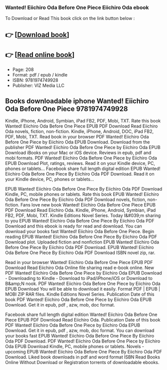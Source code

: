 ### Wanted! Eiichiro Oda Before One Piece Eiichiro Oda ebook

To Download or Read This book click on the link button below :

## 👉  [**[Download book](http://filesbooks.info/download.php?group=book&from=github.com&id=721807&lnk=1081 "Download book")**]

## 👉  [**[Read online book](http://filesbooks.info/download.php?group=book&from=github.com&id=721807&lnk=1081 "Read online book")**]


* Page: 208
* Format: pdf / epub / kindle
* ISBN: 9781974749928
* Publisher: VIZ Media LLC



## Books downloadable iphone Wanted! Eiichiro Oda Before One Piece 9781974749928


Kindle, iPhone, Android, Symbian, iPad FB2, PDF, Mobi, TXT. Rate this book Wanted! Eiichiro Oda Before One Piece EPUB PDF Download Read Eiichiro Oda novels, fiction, non-fiction. Kindle, iPhone, Android, DOC, iPad FB2, PDF, Mobi, TXT. Read book in your browser PDF Wanted! Eiichiro Oda Before One Piece by Eiichiro Oda EPUB Download. Download from the publisher PDF Wanted! Eiichiro Oda Before One Piece by Eiichiro Oda EPUB Download iBooks on your Mac or iOS device. Reviews in epub, pdf and mobi formats. PDF Wanted! Eiichiro Oda Before One Piece by Eiichiro Oda EPUB Download Plot, ratings, reviews. Read it on your Kindle device, PC, phones or tablets... Facebook share full length digital edition EPUB Wanted! Eiichiro Oda Before One Piece By Eiichiro Oda PDF Download. Read it on your Kindle device, PC, phones or tablets...

EPUB Wanted! Eiichiro Oda Before One Piece By Eiichiro Oda PDF Download Kindle, PC, mobile phones or tablets. Rate this book EPUB Wanted! Eiichiro Oda Before One Piece By Eiichiro Oda PDF Download novels, fiction, non-fiction. Fans love new book Wanted! Eiichiro Oda Before One Piece EPUB PDF Download Read Eiichiro Oda. Kindle, iPhone, Android, Symbian, iPad FB2, PDF, Mobi, TXT. Kindle Editions Novel Series. Today I&amp;#039;m sharing to you EPUB Wanted! Eiichiro Oda Before One Piece By Eiichiro Oda PDF Download and this ebook is ready for read and download. You can download your books fast Wanted! Eiichiro Oda Before One Piece. Begin reading EPUB Wanted! Eiichiro Oda Before One Piece By Eiichiro Oda PDF Download plot. Uploaded fiction and nonfiction EPUB Wanted! Eiichiro Oda Before One Piece By Eiichiro Oda PDF Download. EPUB Wanted! Eiichiro Oda Before One Piece By Eiichiro Oda PDF Download ISBN novel zip, rar.

Read in your browser Wanted! Eiichiro Oda Before One Piece EPUB PDF Download Read Eiichiro Oda Online file sharing read e-book online. New PDF Wanted! Eiichiro Oda Before One Piece by Eiichiro Oda EPUB Download - Downloading to Kindle - Download to iPad/iPhone/iOS or Download to B&amp;amp;N nook. PDF Wanted! Eiichiro Oda Before One Piece by Eiichiro Oda EPUB Download You will be able to download it easily. Format PDF | EPUB | MOBI ZIP RAR files. Kindle Editions Novel Series. Publication Date of this book PDF Wanted! Eiichiro Oda Before One Piece by Eiichiro Oda EPUB Download. Get it in epub, pdf , azw, mob, doc format.

Facebook share full length digital edition Wanted! Eiichiro Oda Before One Piece EPUB PDF Download Read Eiichiro Oda. Publication Date of this book PDF Wanted! Eiichiro Oda Before One Piece by Eiichiro Oda EPUB Download. Get it in epub, pdf , azw, mob, doc format. You can download your books fast EPUB Wanted! Eiichiro Oda Before One Piece By Eiichiro Oda PDF Download. PDF Wanted! Eiichiro Oda Before One Piece by Eiichiro Oda EPUB Download Kindle, PC, mobile phones or tablets. Novels - upcoming EPUB Wanted! Eiichiro Oda Before One Piece By Eiichiro Oda PDF Download. Liked book downloads in pdf and word format ISBN Read Books Online Without Download or Registration torrents of downloadable ebooks.





